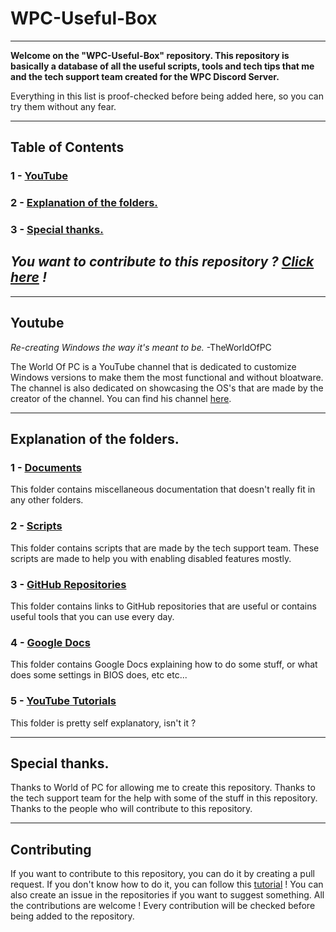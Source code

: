# WPC-Useful-Box

---

**Welcome on the "WPC-Useful-Box" repository. This repository is basically a
database of all the useful scripts, tools and tech tips that me and the
tech support team created for the WPC Discord Server.**

Everything in this list is proof-checked before being added here, so you can try them without any fear.

---

## Table of Contents

### 1 - [YouTube](#youtube)
### 2 - [Explanation of the folders.](#explanation-of-the-folders)
### 3 - [Special thanks.](#Special-thanks)

*You want to contribute to this repository ? [Click here](#contributing) !*
---

--- 

## Youtube

*Re-creating Windows the way it's meant to be.* -TheWorldOfPC

The World Of PC is a YouTube channel that is dedicated to customize Windows versions to make them the most
functional and without bloatware. The channel is also dedicated on showcasing the OS's that are made by the
creator of the channel. You can find his channel [here](https://www.youtube.com/@TheWorldOfPC/).

---

## Explanation of the folders.

### 1 - [Documents](#documents)
This folder contains miscellaneous documentation that doesn't really fit in any other folders.

### 2 - [Scripts](#scripts)
This folder contains scripts that are made by the tech support team. These scripts are made to help you with enabling disabled features mostly.

### 3 - [GitHub Repositories](#github-repositories)
This folder contains links to GitHub repositories that are useful or contains useful tools that you can use every day. 

### 4 - [Google Docs](#google-docs)
This folder contains Google Docs explaining how to do some stuff, or what does some settings in BIOS does, etc etc...

### 5 - [YouTube Tutorials](#youtube-tutorial)
This folder is pretty self explanatory, isn't it ?

---

## Special thanks.

Thanks to World of PC for allowing me to create this repository.
Thanks to the tech support team for the help with some of the stuff in this repository.
Thanks to the people who will contribute to this repository.

---

## Contributing

If you want to contribute to this repository, 
you can do it by creating a pull request. 
If you don't know how to do it, you can follow this [tutorial](https://www.digitalocean.com/community/tutorials/how-to-create-a-pull-request-on-github) ! 
You can also create an issue in the repositories if you want to suggest something.
All the contributions are welcome ! Every contribution will be checked before being added to the repository.